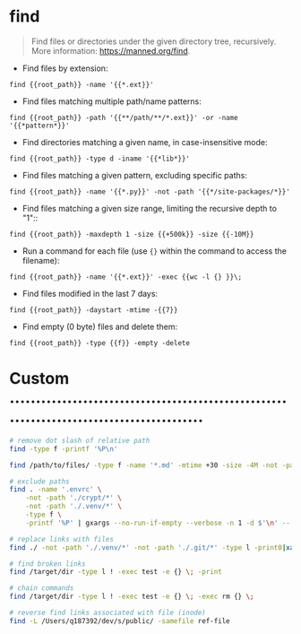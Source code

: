 # find

> Find files or directories under the given directory tree, recursively.
> More information: <https://manned.org/find>.

- Find files by extension:

`find {{root_path}} -name '{{*.ext}}'`

- Find files matching multiple path/name patterns:

`find {{root_path}} -path '{{**/path/**/*.ext}}' -or -name '{{*pattern*}}'`

- Find directories matching a given name, in case-insensitive mode:

`find {{root_path}} -type d -iname '{{*lib*}}'`

- Find files matching a given pattern, excluding specific paths:

`find {{root_path}} -name '{{*.py}}' -not -path '{{*/site-packages/*}}'`

- Find files matching a given size range, limiting the recursive depth to "1"::

`find {{root_path}} -maxdepth 1 -size {{+500k}} -size {{-10M}}`

- Run a command for each file (use `{}` within the command to access the filename):

`find {{root_path}} -name '{{*.ext}}' -exec {{wc -l {} }}\;`

- Find files modified in the last 7 days:

`find {{root_path}} -daystart -mtime -{{7}}`

- Find empty (0 byte) files and delete them:

`find {{root_path}} -type {{f}} -empty -delete`


# Custom  ..........................................................................................
```bash
# remove dot slash of relative path
find -type f -printf '%P\n'

find /path/to/files/ -type f -name '*.md' -mtime +30 -size -4M -not -path './tmp/*' -not! -path './.venv/*' -print0 | xargs -0 printf '%s\n'

# exclude paths
find . -name '.envrc' \
    -not -path './crypt/*' \
    -not -path './.venv/*' \
    -type f \
    -printf '%P' | gxargs --no-run-if-empty --verbose -n 1 -d $'\n' -- $0 _cp_one "$BASEPATH"

# replace links with files
find ./ -not -path './.venv/*' -not -path './.git/*' -type l -print0|xargs -0 -i sh -c 'cp --remove-destination  $(readlink "{}") "{}" '

# find broken links
find /target/dir -type l ! -exec test -e {} \; -print

# chain commands
find /target/dir -type l ! -exec test -e {} \; -exec rm {} \;

# reverse find links associated with file (inode)
find -L /Users/q187392/dev/s/public/ -samefile ref-file
```
